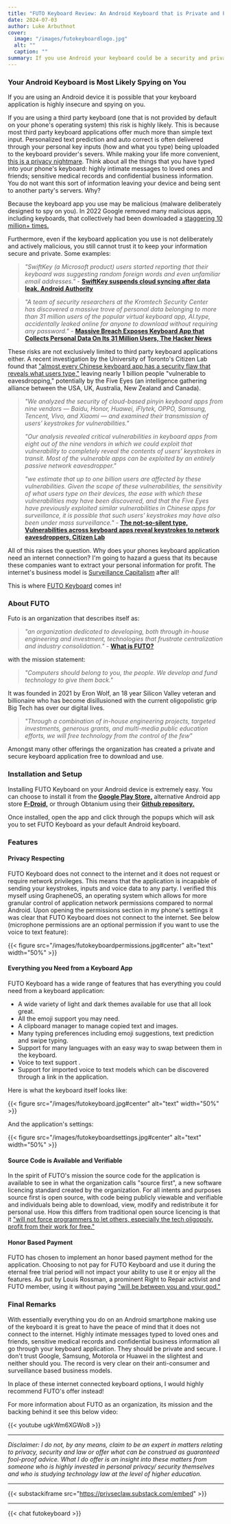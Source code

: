 ```yaml
---
title: "FUTO Keyboard Review: An Android Keyboard that is Private and Functional"
date: 2024-07-03
author: Luke Arbuthnot
cover:
  image: "/images/futokeyboardlogo.jpg"
  alt: ""
  caption: ""
summary: If you use Android your keyboard could be a security and privacy risk. Here is why you should use FUTO Keyboard instead!
---
```


### Your Android Keyboard is Most Likely Spying on You

If you are using an Android device it is possible that your keyboard application is highly insecure and spying on you. 

If you are using a third party keyboard (one that is not provided by default on your phone's operating system) this risk is highly likely. This is because most third party keyboard applications offer much more than simple text input. Personalized text prediction and auto correct is often delivered through your personal key inputs (how and what you type) being uploaded to the keyboard provider's severs. While making your life more convenient, [this is a privacy nightmare](https://www.howtogeek.com/335428/smartphone-keyboards-are-a-privacy-nightmare/#why-keyboards-are-so-dangerous). Think about all the things that you have typed into your phone's keyboard: highly intimate messages to loved ones and friends; sensitive medical records and confidential business information. You do not want this sort of information leaving your device and being sent to another party's servers. Why?

Because the keyboard app you use may be malicious (malware deliberately designed to spy on you). In 2022 Google removed many malicious apps, including keyboards, that collectively had been downloaded a [staggering 10 million+ times.](https://wp.nyu.edu/itsecurity/2022/07/29/android-users-confirm-you-dont-have-malicious-apps-on-your-device/)

Furthermore, even if the keyboard application you use is not deliberately and actively malicious, you still cannot trust it to keep your information secure and private. Some examples: 

>*"SwiftKey (a Microsoft product) users started reporting that their keyboard was suggesting random foreign words and even unfamiliar email addresses."* - [**SwiftKey suspends cloud syncing after data leak, Android Authority**](https://www.androidauthority.com/swiftkey-suspends-service-data-leak-706680/)

>*"A team of security researchers at the Kromtech Security Center has discovered a massive trove of personal data belonging to more than 31 million users of the popular virtual keyboard app, AI.type, accidentally leaked online for anyone to download without requiring any password."* - [**Massive Breach Exposes Keyboard App that Collects Personal Data On Its 31 Million Users, The Hacker News**](https://thehackernews.com/2017/12/keyboard-data-breach.html)

These risks are not exclusively limited to third party keyboard applications either. A recent investigation by the University of Toronto's Citizen Lab found that ["almost every Chinese keyboard app has a security flaw that reveals what users type,"](https://www.technologyreview.com/2024/04/24/1091740/chinese-keyboard-app-security-encryption/) leaving nearly 1 billion people "vulnerable to eavesdropping," potentially by the Five Eyes (an intelligence gathering alliance between the USA, UK, Australia, New Zealand and Canada).

>*"We analyzed the security of cloud-based pinyin keyboard apps from nine vendors — Baidu, Honor, Huawei, iFlytek, OPPO, Samsung, Tencent, Vivo, and Xiaomi — and examined their transmission of users’ keystrokes for vulnerabilities."*
>
>*"Our analysis revealed critical vulnerabilities in keyboard apps from eight out of the nine vendors in which we could exploit that vulnerability to completely reveal the contents of users’ keystrokes in transit. Most of the vulnerable apps can be exploited by an entirely passive network eavesdropper."*
>
>*"we estimate that up to one billion users are affected by these vulnerabilities. Given the scope of these vulnerabilities, the sensitivity of what users type on their devices, the ease with which these vulnerabilities may have been discovered, and that the Five Eyes have previously exploited similar vulnerabilities in Chinese apps for surveillance, it is possible that such users’ keystrokes may have also been under mass surveillance."* - [**The not-so-silent type, Vulnerabilities across keyboard apps reveal keystrokes to network eavesdroppers, Citizen Lab** ](https://citizenlab.ca/2024/04/vulnerabilities-across-keyboard-apps-reveal-keystrokes-to-network-eavesdroppers/)

All of this raises the question. Why does your phones keyboard application need an internet connection? I'm going to hazard a guess that its because these companies want to extract your personal information for profit. The internet's business model is [Surveillance Capitalism](https://www.theguardian.com/books/2019/oct/04/shoshana-zuboff-surveillance-capitalism-assault-human-automomy-digital-privacy) after all! 

This is where [FUTO Keyboard](https://keyboard.futo.org/) comes in! 

### About FUTO

Futo is an organization that describes itself as:

>*"an organization dedicated to developing, both through in-house engineering and investment, technologies that frustrate centralization and industry consolidation."* - **[What is FUTO?](https://futo.org/about/what-is-futo/)** 

with the mission statement:

>*"Computers should belong to you, the people. We develop and fund technology to give them back."* 

It was founded in 2021 by Eron Wolf, an 18 year Silicon Valley veteran and billionaire who has become disillusioned with the current oligopolistic grip Big Tech has over our digital lives. 

>*"Through a combination of in-house engineering projects, targeted investments, generous grants, and multi-media public education efforts, we will free technology from the control of the few"* 

Amongst many other offerings the organization has created a private and secure keyboard application free to download and use. 
### Installation and Setup

Installing FUTO Keyboard on your Android device is extremely easy. You can choose to install it from the **[Google Play Store,](https://play.google.com/store/apps/details?id=org.futo.inputmethod.latin.playstore)** alternative Android app store **[F-Droid,](https://app.futo.org/fdroid/repo/)** or through Obtanium using their **[Github repository.](https://github.com/futo-org/android-keyboard/releases)** 

Once installed, open the app and click through the popups which will ask you to set FUTO Keyboard as your default Android keyboard.

### Features 

#### Privacy Respecting

FUTO Keyboard does not connect to the internet and it does not request or require network privileges. This means that the application is incapable of sending your keystrokes, inputs and voice data to any party. I verified this myself using GrapheneOS, an operating system which allows for more granular control of application network permissions compared to normal Android. Upon opening the permissions section in my phone's settings it was clear that FUTO Keyboard does not connect to the internet. See below (microphone permissions are an optional permission if you want to use the voice to text feature): 

{{< figure src="/images/futokeyboardpermissions.jpg#center" alt="text" width="50%" >}}

#### Everything you Need from a Keyboard App

FUTO Keyboard has a wide range of features that has everything you could need from a keyboard application: 

* A wide variety of light and dark themes available for use that all look great.
* All the emoji support you may need.
* A clipboard manager to manage copied text and images.
* Many typing preferences including emoji suggestions, text prediction and swipe typing.
* Support for many languages with an easy way to swap between them in the keyboard.
* Voice to text support .
* Support for imported voice to text models which can be discovered through a link in the application.

Here is what the keyboard itself looks like:

{{< figure src="/images/futokeyboard.jpg#center" alt="text" width="50%" >}}

And the application's settings:

{{< figure src="/images/futokeyboardsettings.jpg#center" alt="text" width="50%" >}}

#### Source Code is Available and Verifiable

In the spirit of FUTO's mission the source code for the application is available to see in what the organization calls "source first", a new software licencing standard created by the organization. For all intents and purposes source first is open source, with code being publicly viewable and verifiable and individuals being able to download, view, modify and redistribute it for personal use. How this differs from traditional open source licencing is that it ["will not force programmers to let others, especially the tech oligopoly, profit from their work for free."](https://futo.org/about/futo-statement-on-opensource/) 

#### Honor Based Payment 

FUTO has chosen to implement an honor based payment method for the application. Choosing to not pay for FUTO Keyboard and use it during the eternal free trial period will not impact your ability to use it or enjoy all the features. As put by Louis Rossman, a prominent Right to Repair activist and FUTO member, using it without paying ["will be between you and your god."](https://www.youtube.com/watch?v=GYX92lLpZ20)

### Final Remarks

With essentially everything you do on an Android smartphone making use of the keyboard it is great to have the peace of mind that it does not connect to the internet. Highly intimate messages typed to loved ones and friends, sensitive medical records and confidential business information all go through your keyboard application. They should be private and secure. I don't trust Google, Samsung, Motorola or Huawei in the slightest and neither should you. The record is very clear on their anti-consumer and surveillance based business models. 

In place of these internet connected keyboard options, I would highly recommend FUTO's offer instead! 

For more information about FUTO as an organization, its mission and the backing behind it see this below video:

{{< youtube ugkWm6XGWo8 >}}

* * *

_Disclaimer: I do not, by any means, claim to be an expert in matters relating to privacy, security and law or offer what can be construed as guaranteed fool-proof advice. What I do offer is an insight into these matters from someone who is highly invested in personal privacy/ security themselves and who is studying technology law at the level of higher education._

* * *

{{< substackiframe src="https://privseclaw.substack.com/embed" >}}

* * * 

{{< chat futokeyboard >}}